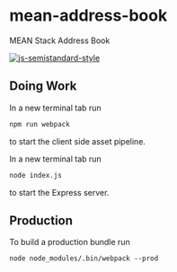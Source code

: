 # mean-address-book
MEAN Stack Address Book

[![js-semistandard-style](https://cdn.rawgit.com/flet/semistandard/master/badge.svg)](https://github.com/Flet/semistandard)

## Doing Work
In a new terminal tab run
```bash
npm run webpack
```
to start the client side asset pipeline.

In a new terminal tab run
```bash
node index.js
```
to start the Express server.

## Production
To build a production bundle run
```
node node_modules/.bin/webpack --prod
```
